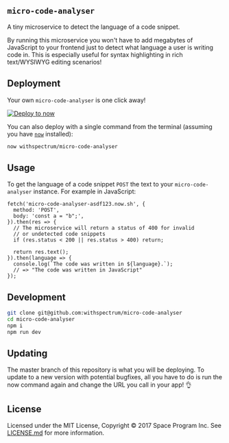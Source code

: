 ## `micro-code-analyser`

A tiny microservice to detect the language of a code snippet.

By running this microservice you won't have to add megabytes of JavaScript to your frontend just to detect what language a user is writing code in. This is especially useful for syntax highlighting in rich text/WYSIWYG editing scenarios!

## Deployment

Your own `micro-code-analyser` is one click away!

[![Deploy to now](https://deploy.now.sh/static/button.svg)](https://deploy.now.sh/?repo=https://github.com/withspectrum/micro-code-analyser)

You can also deploy with a single command from the terminal (assuming you have [`now`](https://now.sh) installed):

```sh
now withspectrum/micro-code-analyser
```

## Usage

To get the language of a code snippet `POST` the text to your `micro-code-analyser` instance. For example in JavaScript:

```JS
fetch('micro-code-analyser-asdf123.now.sh', {
  method: 'POST',
  body: 'const a = "b";',
}).then(res => {
  // The microservice will return a status of 400 for invalid
  // or undetected code snippets
  if (res.status < 200 || res.status > 400) return;

  return res.text();
}).then(language => {
  console.log(`The code was written in ${language}.`);
  // => "The code was written in JavaScript"
});
```

## Development

```sh
git clone git@github.com:withspectrum/micro-code-analyser
cd micro-code-analyser
npm i
npm run dev
```

## Updating

The master branch of this repository is what you will be deploying. To update to a new version with potential bugfixes, all you have to do is run the now command again and change the URL you call in your app! 👌

## License

Licensed under the MIT License, Copyright ©️ 2017  Space Program Inc. See [LICENSE.md](LICENSE.md) for more information.
